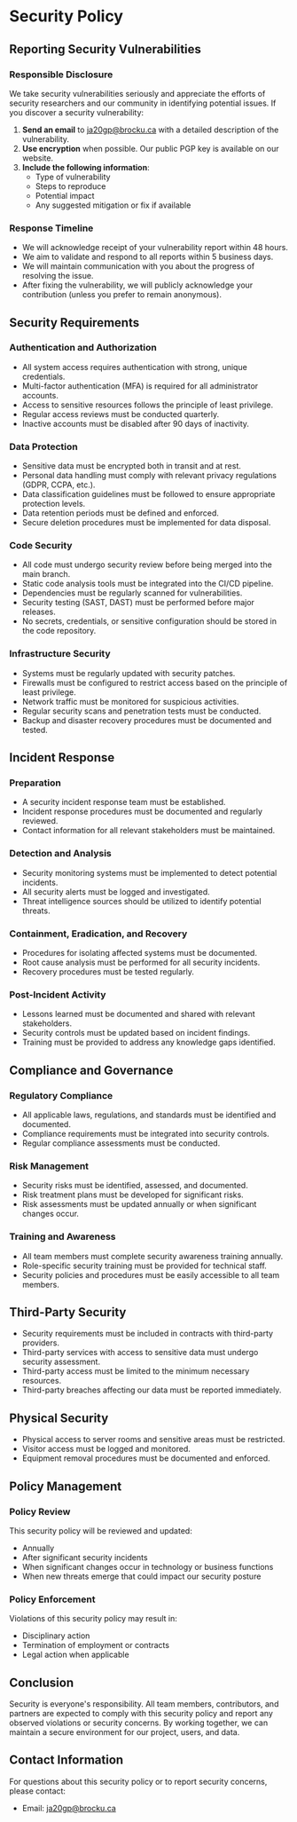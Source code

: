 # Security Policy

## Reporting Security Vulnerabilities

### Responsible Disclosure

We take security vulnerabilities seriously and appreciate the efforts of security researchers and our community in identifying potential issues. If you discover a security vulnerability:

1. **Send an email** to ja20gp@brocku.ca with a detailed description of the vulnerability.
2. **Use encryption** when possible. Our public PGP key is available on our website.
3. **Include the following information**:
   - Type of vulnerability
   - Steps to reproduce
   - Potential impact
   - Any suggested mitigation or fix if available

### Response Timeline

- We will acknowledge receipt of your vulnerability report within 48 hours.
- We aim to validate and respond to all reports within 5 business days.
- We will maintain communication with you about the progress of resolving the issue.
- After fixing the vulnerability, we will publicly acknowledge your contribution (unless you prefer to remain anonymous).

## Security Requirements

### Authentication and Authorization

- All system access requires authentication with strong, unique credentials.
- Multi-factor authentication (MFA) is required for all administrator accounts.
- Access to sensitive resources follows the principle of least privilege.
- Regular access reviews must be conducted quarterly.
- Inactive accounts must be disabled after 90 days of inactivity.

### Data Protection

- Sensitive data must be encrypted both in transit and at rest.
- Personal data handling must comply with relevant privacy regulations (GDPR, CCPA, etc.).
- Data classification guidelines must be followed to ensure appropriate protection levels.
- Data retention periods must be defined and enforced.
- Secure deletion procedures must be implemented for data disposal.

### Code Security

- All code must undergo security review before being merged into the main branch.
- Static code analysis tools must be integrated into the CI/CD pipeline.
- Dependencies must be regularly scanned for vulnerabilities.
- Security testing (SAST, DAST) must be performed before major releases.
- No secrets, credentials, or sensitive configuration should be stored in the code repository.

### Infrastructure Security

- Systems must be regularly updated with security patches.
- Firewalls must be configured to restrict access based on the principle of least privilege.
- Network traffic must be monitored for suspicious activities.
- Regular security scans and penetration tests must be conducted.
- Backup and disaster recovery procedures must be documented and tested.

## Incident Response

### Preparation

- A security incident response team must be established.
- Incident response procedures must be documented and regularly reviewed.
- Contact information for all relevant stakeholders must be maintained.

### Detection and Analysis

- Security monitoring systems must be implemented to detect potential incidents.
- All security alerts must be logged and investigated.
- Threat intelligence sources should be utilized to identify potential threats.

### Containment, Eradication, and Recovery

- Procedures for isolating affected systems must be documented.
- Root cause analysis must be performed for all security incidents.
- Recovery procedures must be tested regularly.

### Post-Incident Activity

- Lessons learned must be documented and shared with relevant stakeholders.
- Security controls must be updated based on incident findings.
- Training must be provided to address any knowledge gaps identified.

## Compliance and Governance

### Regulatory Compliance

- All applicable laws, regulations, and standards must be identified and documented.
- Compliance requirements must be integrated into security controls.
- Regular compliance assessments must be conducted.

### Risk Management

- Security risks must be identified, assessed, and documented.
- Risk treatment plans must be developed for significant risks.
- Risk assessments must be updated annually or when significant changes occur.

### Training and Awareness

- All team members must complete security awareness training annually.
- Role-specific security training must be provided for technical staff.
- Security policies and procedures must be easily accessible to all team members.

## Third-Party Security

- Security requirements must be included in contracts with third-party providers.
- Third-party services with access to sensitive data must undergo security assessment.
- Third-party access must be limited to the minimum necessary resources.
- Third-party breaches affecting our data must be reported immediately.

## Physical Security

- Physical access to server rooms and sensitive areas must be restricted.
- Visitor access must be logged and monitored.
- Equipment removal procedures must be documented and enforced.

## Policy Management

### Policy Review

This security policy will be reviewed and updated:
- Annually
- After significant security incidents
- When significant changes occur in technology or business functions
- When new threats emerge that could impact our security posture

### Policy Enforcement

Violations of this security policy may result in:
- Disciplinary action
- Termination of employment or contracts
- Legal action when applicable

## Conclusion

Security is everyone's responsibility. All team members, contributors, and partners are expected to comply with this security policy and report any observed violations or security concerns. By working together, we can maintain a secure environment for our project, users, and data.

## Contact Information

For questions about this security policy or to report security concerns, please contact:
- Email: ja20gp@brocku.ca
